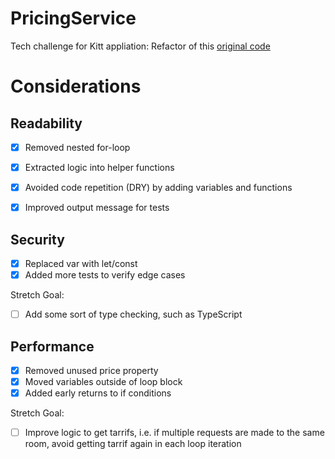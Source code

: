 # PricingService
Tech challenge for Kitt appliation: Refactor of this [original code](https://gist.github.com/timrcoulson/994c33f544a189b79d7279cb9214c7c0)

# Considerations
## Readability 
- [x] Removed nested for-loop 
- [x] Extracted logic into helper functions
- [x] Avoided code repetition (DRY) by adding variables and functions 
- [x] Improved output message for tests


## Security 
- [x] Replaced var with let/const 
- [x] Added more tests to verify edge cases

Stretch Goal: 
- [ ] Add some sort of type checking, such as TypeScript

## Performance 
- [x] Removed unused price property
- [x] Moved variables outside of loop block 
- [x] Added early returns to if conditions

Stretch Goal:
- [ ] Improve logic to get tarrifs, i.e. if multiple requests are made to the same room, avoid getting tarrif again in each loop iteration  


